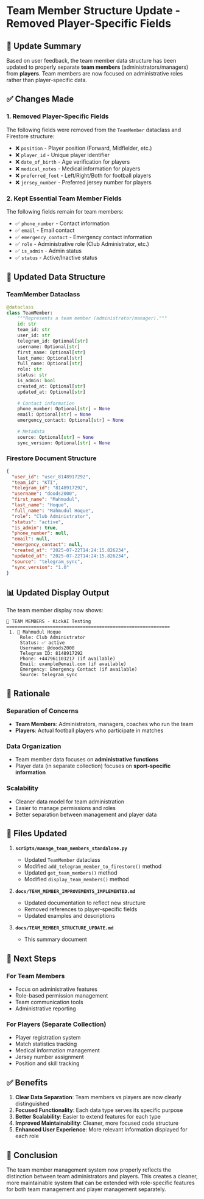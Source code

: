 # Team Member Structure Update - Removed Player-Specific Fields

## 🎯 **Update Summary**

Based on user feedback, the team member data structure has been updated to properly separate **team members** (administrators/managers) from **players**. Team members are now focused on administrative roles rather than player-specific data.

## ✅ **Changes Made**

### 1. **Removed Player-Specific Fields**
The following fields were removed from the `TeamMember` dataclass and Firestore structure:

- ❌ `position` - Player position (Forward, Midfielder, etc.)
- ❌ `player_id` - Unique player identifier
- ❌ `date_of_birth` - Age verification for players
- ❌ `medical_notes` - Medical information for players
- ❌ `preferred_foot` - Left/Right/Both for football players
- ❌ `jersey_number` - Preferred jersey number for players

### 2. **Kept Essential Team Member Fields**
The following fields remain for team members:

- ✅ `phone_number` - Contact information
- ✅ `email` - Email contact
- ✅ `emergency_contact` - Emergency contact information
- ✅ `role` - Administrative role (Club Administrator, etc.)
- ✅ `is_admin` - Admin status
- ✅ `status` - Active/Inactive status

## 🔧 **Updated Data Structure**

### TeamMember Dataclass
```python
@dataclass
class TeamMember:
    """Represents a team member (administrator/manager)."""
    id: str
    team_id: str
    user_id: str
    telegram_id: Optional[str]
    username: Optional[str]
    first_name: Optional[str]
    last_name: Optional[str]
    full_name: Optional[str]
    role: str
    status: str
    is_admin: bool
    created_at: Optional[str]
    updated_at: Optional[str]
    
    # Contact information
    phone_number: Optional[str] = None
    email: Optional[str] = None
    emergency_contact: Optional[str] = None
    
    # Metadata
    source: Optional[str] = None
    sync_version: Optional[str] = None
```

### Firestore Document Structure
```json
{
  "user_id": "user_8148917292",
  "team_id": "KTI",
  "telegram_id": "8148917292",
  "username": "doods2000",
  "first_name": "Mahmudul",
  "last_name": "Hoque",
  "full_name": "Mahmudul Hoque",
  "role": "Club Administrator",
  "status": "active",
  "is_admin": true,
  "phone_number": null,
  "email": null,
  "emergency_contact": null,
  "created_at": "2025-07-22T14:24:15.826234",
  "updated_at": "2025-07-22T14:24:15.826234",
  "source": "telegram_sync",
  "sync_version": "1.0"
}
```

## 📊 **Updated Display Output**

The team member display now shows:
```
👥 TEAM MEMBERS - KickAI Testing
============================================================
 1. 👑 Mahmudul Hoque
     Role: Club Administrator
     Status: ✅ active
     Username: @doods2000
     Telegram ID: 8148917292
     Phone: +447961103217 (if available)
     Email: example@email.com (if available)
     Emergency: Emergency Contact (if available)
     Source: telegram_sync
```

## 🎯 **Rationale**

### **Separation of Concerns**
- **Team Members**: Administrators, managers, coaches who run the team
- **Players**: Actual football players who participate in matches

### **Data Organization**
- Team member data focuses on **administrative functions**
- Player data (in separate collection) focuses on **sport-specific information**

### **Scalability**
- Cleaner data model for team administration
- Easier to manage permissions and roles
- Better separation between management and player data

## 🔄 **Files Updated**

1. **`scripts/manage_team_members_standalone.py`**
   - Updated `TeamMember` dataclass
   - Modified `add_telegram_member_to_firestore()` method
   - Updated `get_team_members()` method
   - Modified `display_team_members()` method

2. **`docs/TEAM_MEMBER_IMPROVEMENTS_IMPLEMENTED.md`**
   - Updated documentation to reflect new structure
   - Removed references to player-specific fields
   - Updated examples and descriptions

3. **`docs/TEAM_MEMBER_STRUCTURE_UPDATE.md`**
   - This summary document

## 🚀 **Next Steps**

### **For Team Members**
- Focus on administrative features
- Role-based permission management
- Team communication tools
- Administrative reporting

### **For Players** (Separate Collection)
- Player registration system
- Match statistics tracking
- Medical information management
- Jersey number assignment
- Position and skill tracking

## ✅ **Benefits**

1. **Clear Data Separation**: Team members vs players are now clearly distinguished
2. **Focused Functionality**: Each data type serves its specific purpose
3. **Better Scalability**: Easier to extend features for each type
4. **Improved Maintainability**: Cleaner, more focused code structure
5. **Enhanced User Experience**: More relevant information displayed for each role

## 🎉 **Conclusion**

The team member management system now properly reflects the distinction between team administrators and players. This creates a cleaner, more maintainable system that can be extended with role-specific features for both team management and player management separately. 